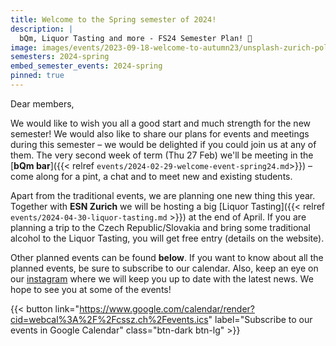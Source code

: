 ```yaml
---
title: Welcome to the Spring semester of 2024!
description: |
  bQm, Liquor Tasting and more - FS24 Semester Plan! 🥰
image: images/events/2023-09-18-welcome-to-autumn23/unsplash-zurich-polyterrasse.jpg
semesters: 2024-spring
embed_semester_events: 2024-spring
pinned: true
---
```


Dear members,

We would like to wish you all a good start and much strength for the new semester! We would also like to share our plans for events and meetings during this semester – we would be delighted if you could join us at any of them. The very second week of term (Thu 27 Feb) we'll be meeting in the [**bQm bar**]({{< relref `events/2024-02-29-welcome-event-spring24.md`>}}) – come along for a pint, a chat and to meet new and existing students.

Apart from the traditional events, we are planning one new thing this year. Together with **ESN Zurich** we will be hosting a big [Liquor Tasting]({{< relref `events/2024-04-30-liquor-tasting.md` >}}) at the end of April. If you are planning a trip to the Czech Republic/Slovakia and bring some traditional alcohol to the Liquor Tasting, you will get free entry (details on the website).

Other planned events can be found **below**. If you want to know about all the planned events, be sure to subscribe to our calendar. Also, keep an eye on our [instagram](https://instagram.com/cssz.ch/) where we will keep you up to date with the latest news. We hope to see you at some of the events!

{{< button link="https://www.google.com/calendar/render?cid=webcal%3A%2F%2Fcssz.ch%2Fevents.ics" label="Subscribe to our events in Google Calendar" class="btn-dark btn-lg" >}}
